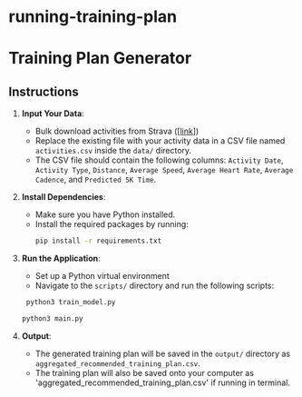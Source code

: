 # running-training-plan

# Training Plan Generator

## Instructions

1. **Input Your Data**:
   - Bulk download activities from Strava ([[link](https://support.strava.com/hc/en-us/articles/216918437-Exporting-your-Data-and-Bulk-Export)])
   - Replace the existing file with your activity data in a CSV file named `activities.csv` inside the `data/` directory.
   - The CSV file should contain the following columns: `Activity Date`, `Activity Type`, `Distance`, `Average Speed`, `Average Heart Rate`, `Average Cadence`, and `Predicted 5K Time`.

3. **Install Dependencies**:
   - Make sure you have Python installed.
   - Install the required packages by running:
     ```bash
     pip install -r requirements.txt
     ```

4. **Run the Application**:
   - Set up a Python virtual environment
   - Navigate to the `scripts/` directory and run the following scripts:
    ```bash
     python3 train_model.py
     ```
     ```bash
     python3 main.py
     ```

6. **Output**:
   - The generated training plan will be saved in the `output/` directory as `aggregated_recommended_training_plan.csv`.
   - The training plan will also be saved onto your computer as 'aggregated_recommended_training_plan.csv' if running in terminal.

